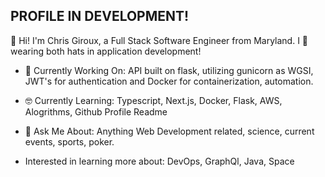 <!--
**cgiroux86/cgiroux86** is a ✨ _special_ ✨ repository because its `README.md` (this file) appears on your GitHub profile.

Here are some ideas to get you started:

- 🔭 I’m currently working on ...
- 🌱 I’m currently learning ...
- 👯 I’m looking to collaborate on ...
- 🤔 I’m looking for help with ...
- 💬 Ask me about ...
- 📫 How to reach me: ...
- 😄 Pronouns: ...
- ⚡ Fun fact: ...
-->

## PROFILE IN DEVELOPMENT!

👋 Hi! I'm Chris Giroux, a Full Stack Software Engineer from Maryland. I 💙 wearing both hats in application development!

- 🔭 Currently Working On: API built on flask, utilizing gunicorn as WGSI, JWT's for authentication and Docker for containerization, automation.

- 🤓 Currently Learning: Typescript, Next.js, Docker, Flask, AWS, Alogrithms, Github Profile Readme

- 💬 Ask Me About: Anything Web Development related, science, current events, sports, poker.

- Interested in learning more about: DevOps, GraphQl, Java, Space
